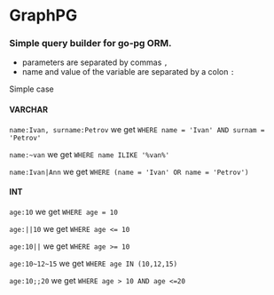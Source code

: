 # GraphPG
### Simple query builder for go-pg ORM.

* parameters are separated by commas `,`
* name and value of the variable are separated by a colon `:`

Simple case

#### VARCHAR

`name:Ivan, surname:Petrov` we get `WHERE name = 'Ivan' AND surnam = 'Petrov'`

`name:~van` we get `WHERE name ILIKE '%van%'`

`name:Ivan|Ann` we get `WHERE (name = 'Ivan' OR name = 'Petrov')`


#### INT
`age:10` we get `WHERE age = 10`

`age:||10` we get `WHERE age <= 10`

`age:10||` we get `WHERE age >= 10`

`age:10~12~15` we get `WHERE age IN (10,12,15)`

`age:10;;20` we get `WHERE age > 10 AND age <=20`
